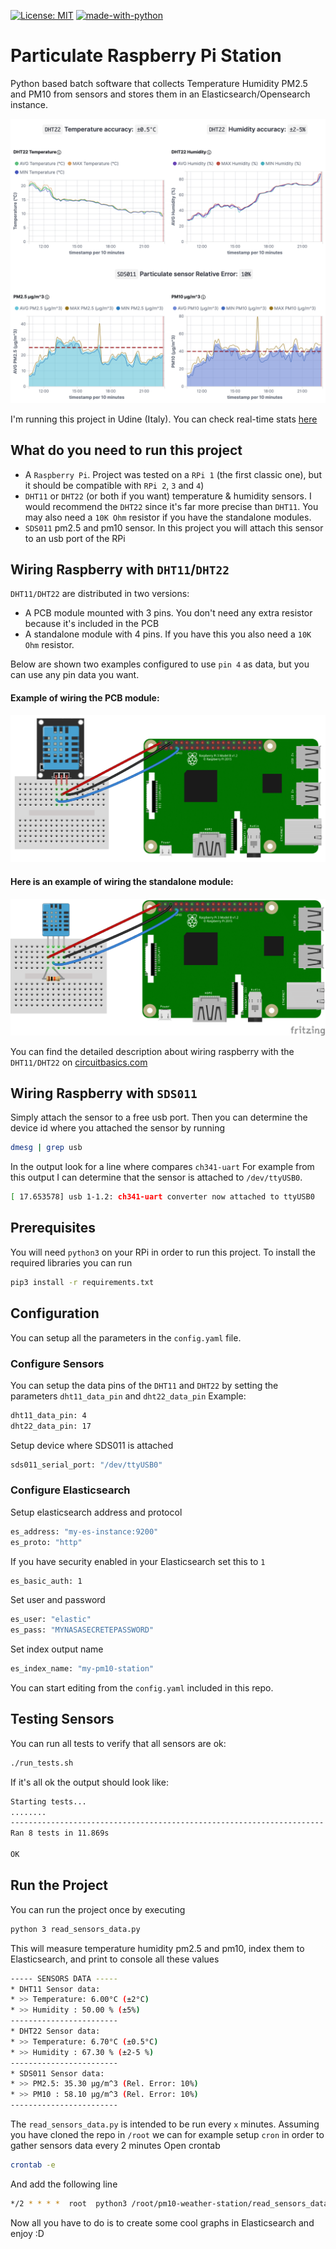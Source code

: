 [![License: MIT](https://img.shields.io/badge/License-MIT-yellow.svg)](https://github.com/xtimk/pm10-weather-station/blob/master/LICENSE) [![made-with-python](https://img.shields.io/badge/Made%20with-Python-1f425f.svg)](https://www.python.org/)

# Particulate Raspberry Pi Station
Python based batch software that collects Temperature Humidity PM2.5 and PM10 from sensors and stores them in an Elasticsearch/Opensearch instance.

![pm-station-example](docs/images/pm-station2.png)

I'm running this project in Udine (Italy). You can check real-time stats [here](http://vps-38c91410.vps.ovh.net/weather-station/weather-station-ud.html)
## What do you need to run this project
 - A `Raspberry Pi`. Project was tested on a `RPi 1` (the first classic one), but it should be compatible with `RPi 2`, `3` and `4`)
 - `DHT11` or `DHT22` (or both if you want) temperature & humidity sensors. 
I would recommend the `DHT22`  since it's far more precise than `DHT11`. You may also need a `10K Ohm` resistor if you have the standalone modules.
 - `SDS011` pm2.5 and pm10 sensor. In this project you will attach this sensor to an usb port of the RPi


## Wiring Raspberry with `DHT11`/`DHT22`
`DHT11/DHT22` are distributed in two versions:
 - A PCB module mounted with 3 pins. You don't need any extra resistor because it's included in the PCB
 - A standalone module with 4 pins. If you have this you also need a `10K Ohm` resistor.

Below are shown two examples configured to use `pin 4` as data, but you can use any pin data you want.


#### Example of wiring the PCB module:
![3 Pin Configuration](docs/images/3pin-dht11.png)


#### Here is an example of wiring the standalone module:
![4 Pin Configuration](docs/images/4pin-dht11.png)


You can find the detailed description about wiring raspberry with the `DHT11/DHT22` on [circuitbasics.com](http://www.circuitbasics.com/how-to-set-up-the-dht11-humidity-sensor-on-the-raspberry-pi/)
## Wiring Raspberry with `SDS011`
Simply attach the sensor to a free usb port. Then you can determine the device id where you attached the sensor by running
```bash
dmesg | grep usb
```
In the output look for a line where compares `ch341-uart`
For example from this output I can determine that the sensor is attached to `/dev/ttyUSB0`.
```bash
[ 17.653578] usb 1-1.2: ch341-uart converter now attached to ttyUSB0
```

## Prerequisites
You will need `python3` on your RPi in order to run this project.
To install the required libraries you can run
```bash
pip3 install -r requirements.txt
```
## Configuration
You can setup all the parameters in the `config.yaml` file.

### Configure Sensors
You can setup the data pins of the `DHT11` and `DHT22` by setting the parameters `dht11_data_pin` and `dht22_data_pin`
Example:
```bash
dht11_data_pin: 4
dht22_data_pin: 17
```

Setup device where SDS011 is attached
```bash
sds011_serial_port: "/dev/ttyUSB0"
```

### Configure Elasticsearch
Setup elasticsearch address and protocol
```bash
es_address: "my-es-instance:9200"
es_proto: "http"
```
If you have security enabled in your Elasticsearch set this to `1`
```bash
es_basic_auth: 1
```
Set user and password
```bash
es_user: "elastic"
es_pass: "MYNASASECRETEPASSWORD"
```
Set index output name
```bash
es_index_name: "my-pm10-station"
```
You can start editing from the `config.yaml` included in this repo.

## Testing Sensors
You can run all tests to verify that all sensors are ok:
```bash
./run_tests.sh
```
If it's all ok the output should look like:
```bash
Starting tests...
........
----------------------------------------------------------------------
Ran 8 tests in 11.869s

OK
```

## Run the Project

You can run the project once by executing
```bash
python 3 read_sensors_data.py
```

This will measure temperature humidity pm2.5 and pm10, index them to Elasticsearch, and print to console all these values
```bash
----- SENSORS DATA -----
* DHT11 Sensor data:
* >> Temperature: 6.00°C (±2°C)
* >> Humidity : 50.00 % (±5%)
------------------------
* DHT22 Sensor data:
* >> Temperature: 6.70°C (±0.5°C)
* >> Humidity : 67.30 % (±2-5 %)
------------------------
* SDS011 Sensor data:
* >> PM2.5: 35.30 µg/m^3 (Rel. Error: 10%)
* >> PM10 : 58.10 µg/m^3 (Rel. Error: 10%)
------------------------
```

The `read_sensors_data.py` is intended to be run every `x` minutes. 
Assuming you have cloned the repo in `/root` we can for example setup `cron` in order to gather sensors data every 2 minutes
Open crontab
```bash
crontab -e
```
And add the following line
```bash
*/2 * * * *  root  python3 /root/pm10-weather-station/read_sensors_data.py
```
Now all you have to do is to create some cool graphs in Elasticsearch and enjoy :D
